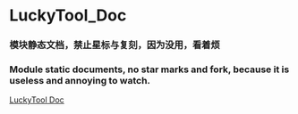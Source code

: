 # LuckyTool_Doc
### 模块静态文档，禁止星标与复刻，因为没用，看着烦
### Module static documents, no star marks and fork, because it is useless and annoying to watch.

[LuckyTool Doc](https://luckyzyx.github.io/LuckyTool_Doc/)
